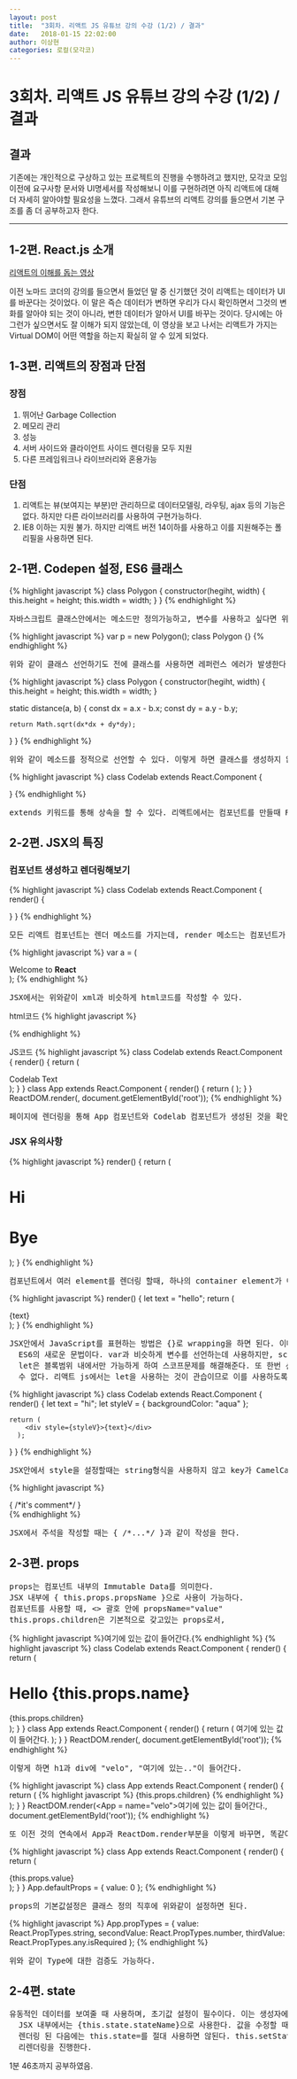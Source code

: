 ```yaml
---
layout: post
title:  "3회차. 리액트 JS 유튜브 강의 수강 (1/2) / 결과"
date:   2018-01-15 22:02:00
author: 이상현
categories: 로컬(모각코)
---
```


# 3회차. 리액트 JS 유튜브 강의 수강 (1/2) / 결과

## 결과

기존에는 개인적으로 구상하고 있는 프로젝트의 진행을 수행하려고 했지만, 모각코 모임이전에 요구사항 문서와 UI명세서를 작성해보니 이를 구현하려면 아직 리액트에 대해 더 자세히 알아야할 필요성을 느꼈다. 그래서 유튜브의 리액트 강의를 들으면서 기본 구조를 좀 더 공부하고자 한다.

---

## 1-2편. React.js 소개

[리액트의 이해를 돕는 영상](https://www.youtube.com/watch?v=BYbgopx44vo)

이전 노마드 코더의 강의를 들으면서 들었던 말 중 신기했던 것이 리액트는 데이터가 UI를 바꾼다는 것이었다. 이 말은 즉슨 데이터가 변하면 우리가 다시 확인하면서 그것의 변화를 알아야 되는 것이 아니라, 변한 데이터가 알아서 UI를 바꾸는 것이다. 당시에는 아 그런가 싶으면서도 잘 이해가 되지 않았는데, 이 영상을 보고 나서는 리액트가 가지는 Virtual DOM이 어떤 역할을 하는지 확실히 알 수 있게 되었다.

## 1-3편. 리액트의 장점과 단점

### 장점
1. 뛰어난 Garbage Collection
2. 메모리 관리
3. 성능
4. 서버 사이드와 클라이언트 사이드 렌더링을 모두 지원
5. 다른 프레임워크나 라이브러리와 혼용가능

### 단점
1. 리액트는 뷰(보여지는 부분)만 관리하므로 데이터모델링, 라우팅, ajax 등의 기능은 없다. 하지만 다른 라이브러리를 사용하여 구현가능하다.
2. IE8 이하는 지원 불가. 하지만 리액트 버전 14이하를 사용하고 이를 지원해주는 폴리필을 사용하면 된다.

## 2-1편. Codepen 설정, ES6 클래스

{% highlight javascript %}
class Polygon {
  constructor(hegiht, width) {
    this.height = height;
    this.width = width;
  }
}
{% endhighlight %}
<pre>자바스크립트 클래스안에서는 메소드만 정의가능하고, 변수를 사용하고 싶다면 위처럼 생성자를 통해 initialize를 해야한다.</pre>

{% highlight javascript %}
var p = new Polygon();
class Polygon {}
{% endhighlight %}
<pre>위와 같이 클래스 선언하기도 전에 클래스를 사용하면 레퍼런스 에러가 발생한다.</pre>

{% highlight javascript %}
class Polygon {
  constructor(hegiht, width) {
    this.height = height;
    this.width = width;
  }

  static distance(a, b) {
    const dx = a.x - b.x;
    const dy = a.y - b.y;

    return Math.sqrt(dx*dx + dy*dy);
  }
}
{% endhighlight %}
<pre>위와 같이 메소드를 정적으로 선언할 수 있다. 이렇게 하면 클래스를 생성하지 않고도 메소드를 사용할 수 있다는 차이점이 있다.</pre>

{% highlight javascript %}
class Codelab extends React.Component {

}
{% endhighlight %}
<pre>extends 키워드를 통해 상속을 할 수 있다. 리액트에서는 컴포넌트를 만들때 React.Component를 상속한다. 상속을 했을때 super키워드를 통해 상위 클래스에서 정의된 것에 접근할 수 있다.</pre>

## 2-2편. JSX의 특징

### 컴포넌트 생성하고 렌더링해보기
{% highlight javascript %}
class Codelab extends React.Component {
  render() {

  }
}
{% endhighlight %}
<pre>모든 리액트 컴포넌트는 렌더 메소드를 가지는데, render 메소드는 컴포넌트가 어떻게 생길지 정의를 해준다.</pre>

{% highlight javascript %}
var a = (
    <div>
      Welcome to <b>React</b>
    </div>
  );
{% endhighlight %}
<pre>JSX에서는 위와같이 xml과 비슷하게 html코드를 작성할 수 있다.</pre>

html코드
{% highlight javascript %}
<div id="root"></div>
{% endhighlight %}

JS코드
{% highlight javascript %}
class Codelab extends React.Component {
  render() {
    return (
      <div>Codelab Text</div>
      );
  }
}
class App extends React.Component {
  render() {
    return (
        <Codelab/>
      );
  }
}
ReactDOM.render(<App/>, document.getElementById('root'));
{% endhighlight %}
<pre>페이지에 렌더링을 통해 App 컴포넌트와 Codelab 컴포넌트가 생성된 것을 확인할 수 있었다.</pre>

### JSX 유의사항
{% highlight javascript %}
render() {
  return (
      <div>
        <h1>Hi</h1>
        <h1>Bye</h1>
      </div>
    );
}
{% endhighlight %}
<pre>컴포넌트에서 여러 element를 렌더링 할때, 하나의 container element가 이를 모두 포함하는 형태가 되어야 한다.</pre>

{% highlight javascript %}
render() {
  let text = "hello";
  return (
      <div>{text}</div>
    );
}
{% endhighlight %}
<pre>JSX안에서 JavaScript를 표현하는 방법은 {}로 wrapping을 하면 된다. 이때 let이라는 키워드는
  ES6의 새로운 문법이다. var과 비슷하게 변수를 선언하는데 사용하지만, scope가 함수단위인데 비해,
  let은 블록범위 내에서만 가능하게 하여 스코프문제를 해결해준다. 또 한번 선언이 되었으면 다시 선언될
  수 없다. 리액트 js에서는 let을 사용하는 것이 관습이므로 이를 사용하도록 한다.</pre>

{% highlight javascript %}
class Codelab extends React.Component {
  render() {
    let text = "hi";
    let styleV = {
      backgroundColor: "aqua"
    };

    return (
        <div style={styleV}>{text}</div>
      );
  }
}
{% endhighlight %}
<pre>JSX안에서 style을 설정할때는 string형식을 사용하지 않고 key가 CamelCase인 객체가 사용된다. (ex) background-Color X)</pre>

{% highlight javascript %}
<div>
{ /*it's comment*/ }
</div>
{% endhighlight %}
<pre>JSX에서 주석을 작성할 때는 { /*...*/ }과 같이 작성을 한다.</pre>

## 2-3편. props

<pre>props는 컴포넌트 내부의 Immutable Data를 의미한다.
JSX 내부에 { this.props.propsName }으로 사용이 가능하다.
컴포넌트를 사용할 때, <> 괄호 안에 propsName="value"
this.props.children은 기본적으로 갖고있는 props로서,</pre>
{% highlight javascript %}<Cpnt>여기에 있는 값이 들어간다.</Cpnt>{% endhighlight %}
{% highlight javascript %}
class Codelab extends React.Component {
  render() {
    return (
        <div>
          <h1>Hello {this.props.name}</h1>
          <div>{this.props.children}</div>
        </div>
      );
  }
}
class App extends React.Component {
  render() {
    return (
        <Codelab name="velo">여기에 있는 값이 들어간다.</Codelab>
      );
  }
}
ReactDOM.render(<App/>, document.getElementById('root'));
{% endhighlight %}
<pre>이렇게 하면 h1과 div에 "velo", "여기에 있는.."이 들어간다.</pre>

{% highlight javascript %}
class App extends React.Component {
  render() {
    return (
      {% highlight javascript %}
        <Codelab name={this.props.name}>{this.props.children}</Codelab>
        {% endhighlight %}
      );
  }
}
ReactDOM.render(<App = name="velo">여기에 있는 값이 들어간다.</App>, document.getElementById('root'));
{% endhighlight %}
<pre>또 이전 것의 연속에서 App과 ReactDom.render부분을 이렇게 바꾸면, 똑같이 동작한다.</pre>

{% highlight javascript %}
class App extends React.Component {
  render() {
    return (
        <div>{this.props.value}</div>
      );
  }
}
App.defaultProps = {
  value: 0
};
{% endhighlight %}
<pre>props의 기본값설정은 클래스 정의 직후에 위와같이 설정하면 된다.</pre>

{% highlight javascript %}
App.propTypes = {
  value: React.PropTypes.string,
  secondValue: React.PropTypes.number,
  thirdValue: React.PropTypes.any.isRequired
};
{% endhighlight %}
<pre>위와 같이 Type에 대한 검증도 가능하다.</pre>

## 2-4편. state

<pre>유동적인 데이터를 보여줄 때 사용하며, 초기값 설정이 필수이다. 이는 생성자에서 this.state = {}으로 설정한다.
  JSX 내부에서는 {this.state.stateName}으로 사용한다. 값을 수정할 때에는 this.setState({...})로 변경하며,
  렌더링 된 다음에는 this.state=를 절대 사용하면 않된다. this.setState는 state를 변경하면서 안전한 방법으로
  리렌더링을 진행한다.</pre>

  1분 46초까지 공부하였음.
